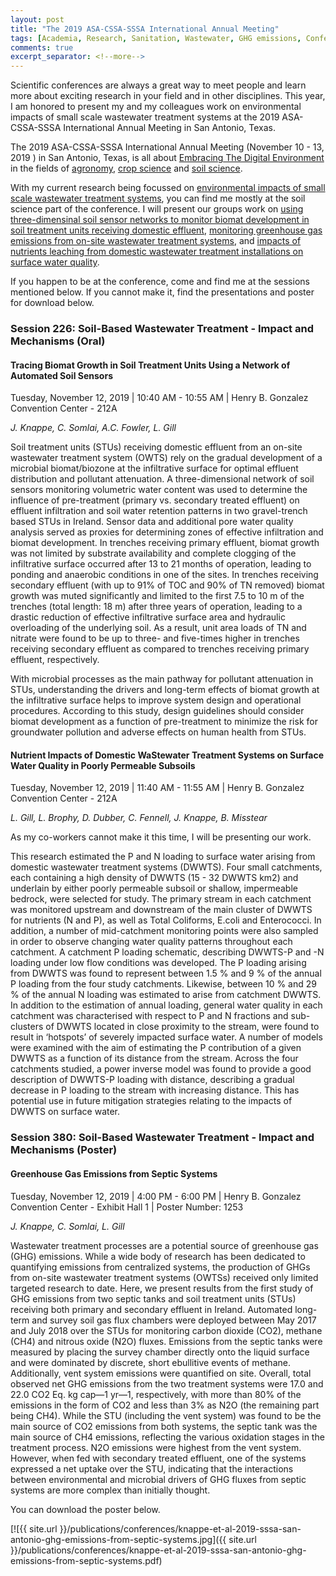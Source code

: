 ```yaml
---
layout: post
title: "The 2019 ASA-CSSA-SSSA International Annual Meeting"
tags: [Academia, Research, Sanitation, Wastewater, GHG emissions, Conference, Soil Science, Environmental Engineering]
comments: true
excerpt_separator: <!--more-->
---
```


Scientific conferences are always a great way to meet people and learn more about exciting research in your field and in other disciplines. This year, I am honored to present my and my colleagues work on environmental impacts of small scale wastewater treatment systems at the 2019 ASA-CSSA-SSSA International Annual Meeting in San Antonio, Texas.

<!--more-->

The 2019 ASA-CSSA-SSSA International Annual Meeting (November 10 - 13, 2019 ) in San Antonio, Texas, is all about [Embracing The Digital Environment](https://www.acsmeetings.org/) in the fields of [agronomy](https://www.agronomy.org/), [crop science](https://www.crops.org/) and [soil science](https://www.soils.org/). 

With my current research being focussed on [environmental impacts of small scale wastewater treatment systems](https://www.tcd.ie/civileng/people/research-staff/jan-knappe.php), you can find me mostly at the soil science part of the conference. I will present our groups work on [using three-dimensinal soil sensor networks to monitor biomat development in soil treatment units receiving domestic effluent](https://scisoc.confex.com/scisoc/2019am/meetingapp.cgi/Paper/122209), [monitoring greenhouse gas emissions from on-site wastewater treatment systems](https://scisoc.confex.com/scisoc/2019am/meetingapp.cgi/Paper/122374), and [impacts of nutrients leaching from domestic wastewater treatment installations on surface water quality](https://scisoc.confex.com/scisoc/2019am/meetingapp.cgi/Paper/122198).

If you happen to be at the conference, come and find me at the sessions mentioned below. If you cannot make it, find the presentations and poster for download below.

### Session 226: Soil-Based Wastewater Treatment - Impact and Mechanisms (Oral)

#### Tracing Biomat Growth in Soil Treatment Units Using a Network of Automated Soil Sensors

Tuesday, November 12, 2019 | 10:40 AM - 10:55 AM | Henry B. Gonzalez Convention Center - 212A

*J. Knappe, C. Somlai, A.C. Fowler, L. Gill*

Soil treatment units (STUs) receiving domestic effluent from an on-site wastewater treatment system (OWTS) rely on the gradual development of a microbial biomat/biozone at the infiltrative surface for optimal effluent distribution and pollutant attenuation. A three-dimensional network of soil sensors monitoring volumetric water content was used to determine the influence of pre-treatment (primary vs. secondary treated effluent) on effluent infiltration and soil water retention patterns in two gravel-trench based STUs in Ireland. Sensor data and additional pore water quality analysis served as proxies for determining zones of effective infiltration and biomat development.
In trenches receiving primary effluent, biomat growth was not limited by substrate availability and complete clogging of the infiltrative surface occurred after 13 to 21 months of operation, leading to ponding and anaerobic conditions in one of the sites. In trenches receiving secondary effluent (with up to 91% of TOC and 90% of TN removed) biomat growth was muted significantly and limited to the first 7.5 to 10 m of the trenches (total length: 18 m) after three years of operation, leading to a drastic reduction of effective infiltrative surface area and hydraulic overloading of the underlying soil. As a result, unit area loads of TN and nitrate were found to be up to three- and five-times higher in trenches receiving secondary effluent as compared to trenches receiving primary effluent, respectively.

With microbial processes as the main pathway for pollutant attenuation in STUs, understanding the drivers and long-term effects of biomat growth at the infiltrative surface helps to improve system design and operational procedures. According to this study, design guidelines should consider biomat development as a function of pre-treatment to minimize the risk for groundwater pollution and adverse effects on human health from STUs.

#### Nutrient Impacts of Domestic Wa­Stewater Treatment Systems on Surface Water Quality in Poorly Permeable Subsoils

Tuesday, November 12, 2019 | 11:40 AM - 11:55 AM | Henry B. Gonzalez Convention Center - 212A

*L. Gill, L. Brophy, D. Dubber, C. Fennell, J. Knappe, B. Misstear*

As my co-workers cannot make it this time, I will be presenting our work.

This research estimated the P and N loading to surface water arising from domestic wastewater treatment systems (DWWTS). Four small catchments, each containing a high density of DWWTS (15 - 32 DWWTS km2) and underlain by either poorly permeable subsoil or shallow, impermeable bedrock, were selected for study. The primary stream in each catchment was monitored upstream and downstream of the main cluster of DWWTS for nutrients (N and P), as well as Total Coliforms, E.coli and Enterococci. In addition, a number of mid-catchment monitoring points were also sampled in order to observe changing water quality patterns throughout each catchment. A catchment P loading schematic, describing DWWTS-P and -N loading under low flow conditions was developed. The P loading arising from DWWTS was found to represent between 1.5 % and 9 % of the annual P loading from the four study catchments. Likewise, between 10 % and 29 % of the annual N loading was estimated to arise from catchment DWWTS. In addition to the estimation of annual loading, general water quality in each catchment was characterised with respect to P and N fractions and sub-clusters of DWWTS located in close proximity to the stream, were found to result in ‘hotspots’ of severely impacted surface water. A number of models were examined with the aim of estimating the P contribution of a given DWWTS as a function of its distance from the stream. Across the four catchments studied, a power inverse model was found to provide a good description of DWWTS-P loading with distance, describing a gradual decrease in P loading to the stream with increasing distance. This has potential use in future mitigation strategies relating to the impacts of DWWTS on surface water.


### Session 380: Soil-Based Wastewater Treatment - Impact and Mechanisms (Poster)

#### Greenhouse Gas Emissions from Septic Systems

Tuesday, November 12, 2019 | 4:00 PM - 6:00 PM | Henry B. Gonzalez Convention Center - Exhibit Hall 1 | Poster Number: 1253

*J. Knappe, C. Somlai, L. Gill*

Wastewater treatment processes are a potential source of greenhouse gas (GHG) emissions. While a wide body of research has been dedicated to quantifying emissions from centralized systems, the production of GHGs from on-site wastewater treatment systems (OWTSs) received only limited targeted research to date. Here, we present results from the first study of GHG emissions from two septic tanks and soil treatment units (STUs) receiving both primary and secondary effluent in Ireland.
Automated long-term and survey soil gas flux chambers were deployed between May 2017 and July 2018 over the STUs for monitoring carbon dioxide (CO2), methane (CH4) and nitrous oxide (N2O) fluxes. Emissions from the septic tanks were measured by placing the survey chamber directly onto the liquid surface and were dominated by discrete, short ebullitive events of methane. Additionally, vent system emissions were quantified on site. Overall, total observed net GHG emissions from the two treatment systems were 17.0 and 22.0 CO2 Eq. kg cap―1 yr―1, respectively, with more than 80% of the emissions in the form of CO2 and less than 3% as N2O (the remaining part being CH4). While the STU (including the vent system) was found to be the main source of CO2 emissions from both systems, the septic tank was the main source of CH4 emissions, reflecting the various oxidation stages in the treatment process. N2O emissions were highest from the vent system. However, when fed with secondary treated effluent, one of the systems expressed a net uptake over the STU, indicating that the interactions between environmental and microbial drivers of GHG fluxes from septic systems are more complex than initially thought.

You can download the poster below.

[![{{ site.url }}/publications/conferences/knappe-et-al-2019-sssa-san-antonio-ghg-emissions-from-septic-systems.jpg]({{ site.url }}/publications/conferences/knappe-et-al-2019-sssa-san-antonio-ghg-emissions-from-septic-systems.pdf)









